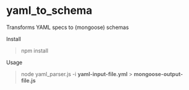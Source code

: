 # yaml_to_schema
Transforms YAML specs to (mongoose) schemas

Install

> npm install

Usage 

> node yaml_parser.js -i __yaml-input-file.yml__ > __mongoose-output-file.js__
